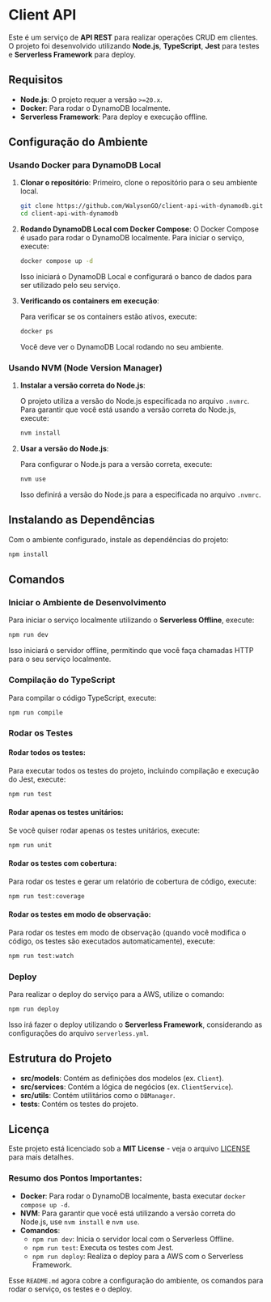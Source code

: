 # Client API

Este é um serviço de **API REST** para realizar operações CRUD em clientes. O projeto foi desenvolvido utilizando **Node.js**, **TypeScript**, **Jest** para testes e **Serverless Framework** para deploy.

## Requisitos

- **Node.js**: O projeto requer a versão `>=20.x`.
- **Docker**: Para rodar o DynamoDB localmente.
- **Serverless Framework**: Para deploy e execução offline.

## Configuração do Ambiente

### Usando Docker para DynamoDB Local

1. **Clonar o repositório**:
   Primeiro, clone o repositório para o seu ambiente local.

   ```bash
   git clone https://github.com/WalysonGO/client-api-with-dynamodb.git
   cd client-api-with-dynamodb
   ```

2. **Rodando DynamoDB Local com Docker Compose**:
   O Docker Compose é usado para rodar o DynamoDB localmente. Para iniciar o serviço, execute:

   ```bash
   docker compose up -d
   ```

   Isso iniciará o DynamoDB Local e configurará o banco de dados para ser utilizado pelo seu serviço.

3. **Verificando os containers em execução**:

   Para verificar se os containers estão ativos, execute:

   ```bash
   docker ps
   ```

   Você deve ver o DynamoDB Local rodando no seu ambiente.

### Usando NVM (Node Version Manager)

1. **Instalar a versão correta do Node.js**:

   O projeto utiliza a versão do Node.js especificada no arquivo `.nvmrc`. Para garantir que você está usando a versão correta do Node.js, execute:

   ```bash
   nvm install
   ```

2. **Usar a versão do Node.js**:

   Para configurar o Node.js para a versão correta, execute:

   ```bash
   nvm use
   ```

   Isso definirá a versão do Node.js para a especificada no arquivo `.nvmrc`.

## Instalando as Dependências

Com o ambiente configurado, instale as dependências do projeto:

```bash
npm install
```

## Comandos

### Iniciar o Ambiente de Desenvolvimento

Para iniciar o serviço localmente utilizando o **Serverless Offline**, execute:

```bash
npm run dev
```

Isso iniciará o servidor offline, permitindo que você faça chamadas HTTP para o seu serviço localmente.

### Compilação do TypeScript

Para compilar o código TypeScript, execute:

```bash
npm run compile
```

### Rodar os Testes

#### Rodar todos os testes:

Para executar todos os testes do projeto, incluindo compilação e execução do Jest, execute:

```bash
npm run test
```

#### Rodar apenas os testes unitários:

Se você quiser rodar apenas os testes unitários, execute:

```bash
npm run unit
```

#### Rodar os testes com cobertura:

Para rodar os testes e gerar um relatório de cobertura de código, execute:

```bash
npm run test:coverage
```

#### Rodar os testes em modo de observação:

Para rodar os testes em modo de observação (quando você modifica o código, os testes são executados automaticamente), execute:

```bash
npm run test:watch
```

### Deploy

Para realizar o deploy do serviço para a AWS, utilize o comando:

```bash
npm run deploy
```

Isso irá fazer o deploy utilizando o **Serverless Framework**, considerando as configurações do arquivo `serverless.yml`.

## Estrutura do Projeto

- **src/models**: Contém as definições dos modelos (ex. `Client`).
- **src/services**: Contém a lógica de negócios (ex. `ClientService`).
- **src/utils**: Contém utilitários como o `DBManager`.
- **tests**: Contém os testes do projeto.

## Licença

Este projeto está licenciado sob a **MIT License** - veja o arquivo [LICENSE](LICENSE) para mais detalhes.

### Resumo dos Pontos Importantes:

- **Docker**: Para rodar o DynamoDB localmente, basta executar `docker compose up -d`.
- **NVM**: Para garantir que você está utilizando a versão correta do Node.js, use `nvm install` e `nvm use`.
- **Comandos**:
  - `npm run dev`: Inicia o servidor local com o Serverless Offline.
  - `npm run test`: Executa os testes com Jest.
  - `npm run deploy`: Realiza o deploy para a AWS com o Serverless Framework.

Esse `README.md` agora cobre a configuração do ambiente, os comandos para rodar o serviço, os testes e o deploy.